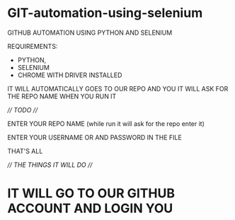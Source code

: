 # GIT-automation-using-selenium


GITHUB AUTOMATION USING PYTHON AND SELENIUM


REQUIREMENTS:
  * PYTHON,
  * SELENIUM
  * CHROME WITH DRIVER INSTALLED
  
  
 IT WILL AUTOMATICALLY GOES TO OUR REPO AND YOU IT WILL ASK FOR THE REPO NAME WHEN YOU RUN IT 
 
 *// TODO //*
 
 ENTER YOUR REPO NAME (while run it will ask for the repo enter it)
 
 ENTER YOUR USERNAME OR AND PASSWORD IN THE FILE
 
 THAT'S ALL 
 
 *// THE THINGS IT WILL DO //*
 
  # IT WILL GO TO OUR GITHUB ACCOUNT AND LOGIN YOU 
  
 
